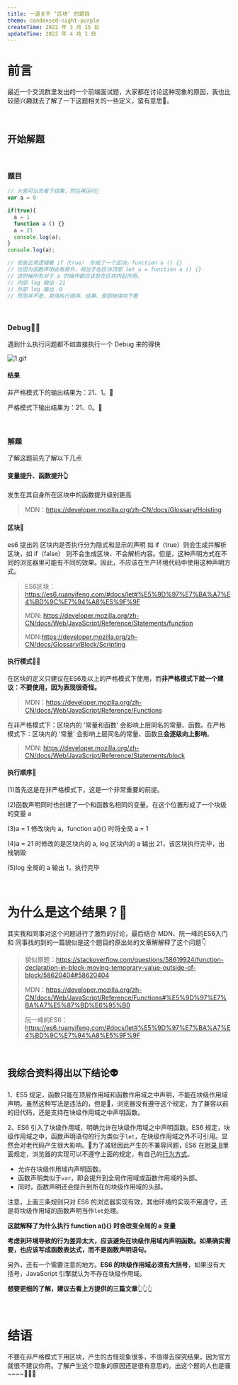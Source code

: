 ```yaml
---
title: 一道关于 ‘区块’ 的题目
theme: condensed-night-purple
createTime: 2022 年 3 月 15 日
updateTime: 2022 年 4 月 1 日
---
```


# 前言
最近一个交流群里发出的一个前端面试题，大家都在讨论这种现象的原因，我也比较感兴趣就去了解了一下这题相关的一些定义，蛮有意思🤡。

<br>

## 开始解题

<br>

### 题目
```javascript
// 大家可以先看下结果，然后再运行🤖
var a = 0

if(true){
  a = 1
  function a () {}
  a = 21
  console.log(a);
}
console.log(a);

// 安装正常逻辑看 if（true） 形成了一个区块，function a () {}
// 也因为函数声明会有提升，相当于在区块顶部 let a = function a () {}
// 这时候所有对于 a 的操作都应该是在区块内起作用，
// 内部 log 输出：21
// 外部 log 输出：0
// 然而并不是，具体执行顺序、结果、原因继续向下看

```

<br>

### Debug👨‍💻‍
遇到什么执行问题都不如直接执行一个 Debug 来的得快

![1.gif](https://p1-juejin.byteimg.com/tos-cn-i-k3u1fbpfcp/a5a62581beeb44f097eb8d97d866b65a~tplv-k3u1fbpfcp-watermark.image?)

#### 结果
非严格模式下的输出结果为：21、1。🤔

严格模式下输出结果为：21、0。🤔


<br>

### 解题
  了解这题前先了解以下几点

#### 变量提升、函数提升👆
发生在其自身所在区块中的函数提升级别更高

  >MDN：https://developer.mozilla.org/zh-CN/docs/Glossary/Hoisting
 
#### 区块💁
es6 提出的
区块内是否执行分为隐式和显示的声明 如 if（true）则会生成并解析区块，如 if（false） 则不会生成区块、不会解析内容。但是，这种声明方式在不同的浏览器里可能有不同的效果。因此，不应该在生产环境代码中使用这种声明方式。
>ES6区块：https://es6.ruanyifeng.com/#docs/let#%E5%9D%97%E7%BA%A7%E4%BD%9C%E7%94%A8%E5%9F%9F
>
>MDN: https://developer.mozilla.org/zh-CN/docs/Web/JavaScript/Reference/Statements/function
>
>MDN:https://developer.mozilla.org/zh-CN/docs/Glossary/Block/Scripting

#### 执行模式🏃‍♂️
  
在区块的定义只建议在ES6及以上的严格模式下使用，而**非严格模式下就一个建议：不要使用，因为表现很奇怪。**

>MDN：https://developer.mozilla.org/zh-CN/docs/Web/JavaScript/Reference/Functions

 在非严格模式下：区块内的 '常量和函数' 会影响上层同名的常量、函数。在严格模式下：区块内的 '常量' 会影响上层同名的常量、函数且**会逐级向上影响**。
>MDN: https://developer.mozilla.org/zh-CN/docs/Web/JavaScript/Reference/Statements/block
  
#### 执行顺序🤏

  (1)首先这是在非严格模式下，这是一个非常重要的前提。

  (2)函数声明同时也创建了一个和函数名相同的变量。在这个位置形成了一个块级的变量 a
  
  (3)a = 1 修改块内 a，function a(){} 时将全局 a = 1
  
  (4)a = 21 时修改的是区块内的 a, log 区块内的 a 输出 21，该区块执行完毕，出栈销毁
  
  (5)log 全局的 a 输出 1，执行完毕


<br>

# 为什么是这个结果？🤷

其实我和同事对这个问题进行了激烈的讨论，最后结合 MDN、阮一峰的ES6入门 和 同事找的到的一篇貌似是这个题目的原出处的文章解解释了这个问题👇

>貌似原题：https://stackoverflow.com/questions/58619924/function-declaration-in-block-moving-temporary-value-outside-of-block/58620404#58620404
>
>MDN：https://developer.mozilla.org/zh-CN/docs/Web/JavaScript/Reference/Functions#%E5%9D%97%E7%BA%A7%E5%87%BD%E6%95%B0
>
>阮一峰的ES6：https://es6.ruanyifeng.com/#docs/let#%E5%9D%97%E7%BA%A7%E4%BD%9C%E7%94%A8%E5%9F%9F

<br>

## 我综合资料得出以下结论👽

1、ES5 规定，函数只能在顶层作用域和函数作用域之中声明，不能在块级作用域声明。虽然这种写法是违法的，但是👀，浏览器没有遵守这个规定，为了兼容以前的旧代码，还是支持在块级作用域之中声明函数。

2、ES6 引入了块级作用域，明确允许在块级作用域之中声明函数。ES6 规定，块级作用域之中，函数声明语句的行为类似于`let`，在块级作用域之外不可引用。显然会对老代码产生很大影响。💅为了减轻因此产生的不兼容问题，ES6 在[附录 B](https://www.ecma-international.org/ecma-262/6.0/index.html#sec-block-level-function-declarations-web-legacy-compatibility-semantics)里面规定，浏览器的实现可以不遵守上面的规定，有自己的[行为方式](https://stackoverflow.com/questions/31419897/what-are-the-precise-semantics-of-block-level-functions-in-es6)。

-   允许在块级作用域内声明函数。
-   函数声明类似于`var`，即会提升到全局作用域或函数作用域的头部。
-   同时，函数声明还会提升到所在的块级作用域的头部。

注意，上面三条规则只对 ES6 的浏览器实现有效，其他环境的实现不用遵守，还是将块级作用域的函数声明当作`let`处理。

**这就解释了为什么执行 function a(){} 时会改变全局的 a 变量**

**考虑到环境导致的行为差异太大，应该避免在块级作用域内声明函数。如果确实需要，也应该写成函数表达式，而不是函数声明语句。**

另外，还有一个需要注意的地方。**ES6 的块级作用域必须有大括号**，如果没有大括号，JavaScript 引擎就认为不存在块级作用域。

**想要更细的了解，建议去看上方提供的三篇文章**👆👆👆

<br>

# 结语


不要在非严格模式下用区块，产生的古怪现象很多，不值得去探究结果，因为官方就很不建议你用。了解产生这个现象的原因还是很有意思的。出这个题的人也是骚~~~~🤏🤏🤏



